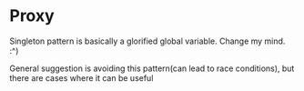 # Proxy



Singleton pattern is basically  a glorified global variable. Change my mind. :^)

General suggestion is avoiding this pattern(can lead to race conditions), but there are cases where it can be useful
